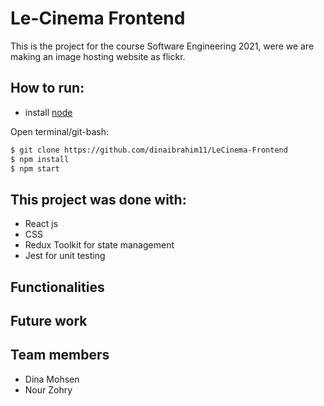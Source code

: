 # Le-Cinema Frontend

This is the project for the course Software Engineering 2021, were we are making an image hosting website as flickr.

## How to run:

- install [node](https://nodejs.org/en/download/)

Open terminal/git-bash:

```sh
$ git clone https://github.com/dinaibrahim11/LeCinema-Frontend
$ npm install
$ npm start
```

## This project was done with:

- React js
- CSS
- Redux Toolkit for state management
- Jest for unit testing

## Functionalities

## Future work

## Team members

- Dina Mohsen
- Nour Zohry
